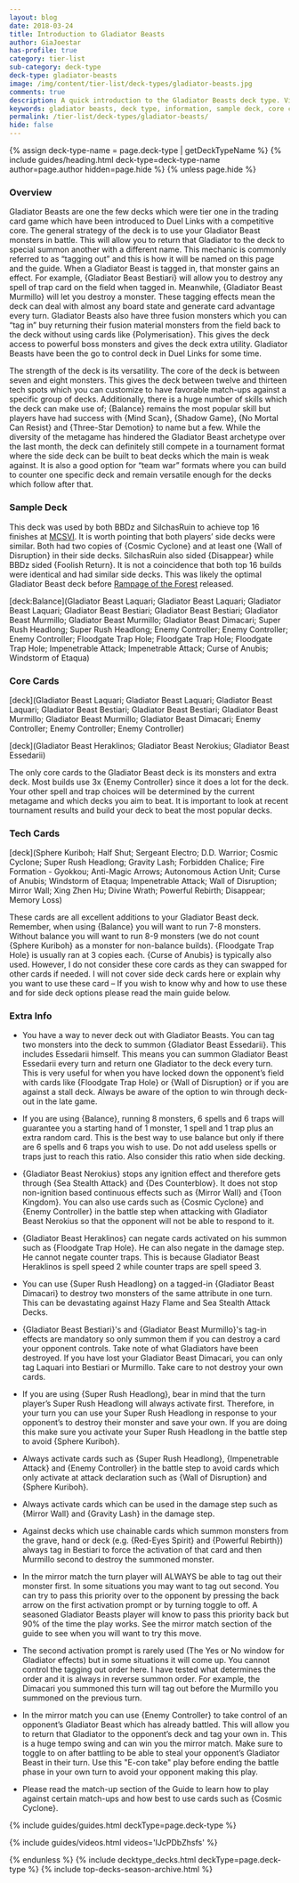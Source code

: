 ```yaml
---
layout: blog
date: 2018-03-24
title: Introduction to Gladiator Beasts
author: GiaJoestar
has-profile: true
category: tier-list
sub-category: deck-type
deck-type: gladiator-beasts
image: /img/content/tier-list/deck-types/gladiator-beasts.jpg
comments: true
description: A quick introduction to the Gladiator Beasts deck type. View sample deck, core cards, tech cards, quick tips, guides, videos and other information.
keywords: gladiator beasts, deck type, information, sample deck, core cards, tech cards, quick tips, guides, videos
permalink: /tier-list/deck-types/gladiator-beasts/
hide: false
---
```


{% assign deck-type-name = page.deck-type | getDeckTypeName %}
{% include guides/heading.html deck-type=deck-type-name author=page.author hidden=page.hide %}
{% unless page.hide %}

### Overview
Gladiator Beasts are one the few decks which were tier one in the trading card game which have been introduced to Duel Links with a competitive core. The general strategy of the deck is to use your Gladiator Beast monsters in battle. This will allow you to return that Gladiator to the deck to special summon another with a different name. This mechanic is commonly referred to as “tagging out” and this is how it will be named on this page and the guide. When a Gladiator Beast is tagged in, that monster gains an effect. For example, {Gladiator Beast Bestiari} will allow you to destroy any spell of trap card on the field when tagged in. Meanwhile, {Gladiator Beast Murmillo} will let you destroy a monster. These tagging effects mean the deck can deal with almost any board state and generate card advantage every turn. Gladiator Beasts also have three fusion monsters which you can “tag in” buy returning their fusion material monsters from the field back to the deck without using cards like {Polymerisation}. This gives the deck access to powerful boss monsters and gives the deck extra utility. Gladiator Beasts have been the go to control deck in Duel Links for some time.

The strength of the deck is its versatility. The core of the deck is between seven and eight monsters. This gives the deck between twelve and thirteen tech spots which you can customize to have favorable match-ups against a specific group of decks. Additionally, there is a huge number of skills which the deck can make use of; {Balance} remains the most popular skill but players have had success with {Mind Scan}, {Shadow Game}, {No Mortal Can Resist} and {Three-Star Demotion} to name but a few. While the diversity of the metagame has hindered the Gladiator Beast archetype over the last month, the deck can definitely still compete in a tournament format where the side deck can be built to beat decks which the main is weak against. It is also a good option for “team war” formats where you can build to counter one specific deck and remain versatile enough for the decks which follow after that.

### Sample Deck
This deck was used by both BBDz and SilchasRuin to achieve top 16 finishes at [MCSVI](/tournaments/meta-championship-series/6/report/). It is worth pointing that both players’ side decks were similar. Both had two copies of {Cosmic Cyclone} and at least one {Wall of Disruption} in their side decks. SilchasRuin also sided {Disappear} while BBDz sided {Foolish Return}. It is not a coincidence that both top 16 builds were identical and had similar side decks. This was likely the optimal Gladiator Beast deck before [Rampage of the Forest](/box-reviews/rampage-of-the-forest/) released.

[deck:Balance](Gladiator Beast Laquari; Gladiator Beast Laquari; Gladiator Beast Laquari; Gladiator Beast Bestiari; Gladiator Beast Bestiari; Gladiator Beast Murmillo; Gladiator Beast Murmillo; Gladiator Beast Dimacari; Super Rush Headlong; Super Rush Headlong; Enemy Controller; Enemy Controller; Enemy Controller; Floodgate Trap Hole; Floodgate Trap Hole; Floodgate Trap Hole; Impenetrable Attack; Impenetrable Attack; Curse of Anubis; Windstorm of Etaqua)

### Core Cards

[deck](Gladiator Beast Laquari; Gladiator Beast Laquari; Gladiator Beast Laquari; Gladiator Beast Bestiari; Gladiator Beast Bestiari; Gladiator Beast Murmillo; Gladiator Beast Murmillo; Gladiator Beast Dimacari; Enemy Controller; Enemy Controller; Enemy Controller)  

[deck](Gladiator Beast Heraklinos; Gladiator Beast Nerokius; Gladiator Beast Essedarii)

The only core cards to the Gladiator Beast deck is its monsters and extra deck. Most builds use 3x {Enemy Controller} since it does a lot for the deck. Your other spell and trap choices will be determined by the current metagame and which decks you aim to beat. It is important to look at recent tournament results and build your deck to beat the most popular decks.

### Tech Cards

[deck](Sphere Kuriboh; Half Shut; Sergeant Electro; D.D. Warrior; Cosmic Cyclone; Super Rush Headlong; Gravity Lash; Forbidden Chalice; Fire Formation - Gyokkou; Anti-Magic Arrows; Autonomous Action Unit; Curse of Anubis; Windstorm of Etaqua; Impenetrable Attack; Wall of Disruption; Mirror Wall; Xing Zhen Hu; Divine Wrath; Powerful Rebirth; Disappear; Memory Loss)

These cards are all excellent additions to your Gladiator Beast deck. Remember, when using {Balance} you will want to run 7-8 monsters. Without balance you will want to run 8-9 monsters (we do not count {Sphere Kuriboh} as a monster for non-balance builds). {Floodgate Trap Hole} is usually ran at 3 copies each. {Curse of Anubis} is typically also used. However, I do not consider these core cards as they can swapped for other cards if needed. I will not cover side deck cards here or explain why you want to use these card – If you wish to know why and how to use these and for side deck options please read the main guide below.

### Extra Info

- You have a way to never deck out with Gladiator Beasts. You can tag two monsters into the deck to summon {Gladiator Beast Essedarii}. This includes Essedarii himself. This means you can summon Gladiator Beast Essedarii every turn and return one Gladiator to the deck every turn. This is very useful for when you have locked down the opponent’s field with cards like {Floodgate Trap Hole} or {Wall of Disruption} or if you are against a stall deck. Always be aware of the option to win through deck-out in the late game.

- If you are using {Balance}, running 8 monsters, 6 spells and 6 traps will guarantee you a starting hand of 1 monster, 1 spell and 1 trap plus an extra random card. This is the best way to use balance but only if there are 6 spells and 6 traps you wish to use. Do not add useless spells or traps just to reach this ratio. Also consider this ratio when side decking.

- {Gladiator Beast Nerokius} stops any ignition effect and therefore gets through {Sea Stealth Attack} and {Des Counterblow}. It does not stop non-ignition based continuous effects such as {Mirror Wall} and {Toon Kingdom}. You can also use cards such as {Cosmic Cyclone} and {Enemy Controller} in the battle step when attacking with Gladiator Beast Nerokius so that the opponent will not be able to respond to it.

- {Gladiator Beast Heraklinos} can negate cards activated on his summon such as {Floodgate Trap Hole}. He can also negate in the damage step. He cannot negate counter traps. This is because Gladiator Beast Heraklinos is spell speed 2 while counter traps are spell speed 3.

- You can use {Super Rush Headlong} on a tagged-in {Gladiator Beast Dimacari} to destroy two monsters of the same attribute in one turn. This can be devastating against Hazy Flame and Sea Stealth Attack Decks.

- {Gladiator Beast Bestiari}'s and {Gladiator Beast Murmillo}'s tag-in effects are mandatory so only summon them if you can destroy a card your opponent controls. Take note of what Gladiators have been destroyed. If you have lost your Gladiator Beast Dimacari, you can only tag Laquari into Bestiari or Murmillo. Take care to not destroy your own cards.

- If you are using {Super Rush Headlong}, bear in mind that the turn player’s Super Rush Headlong will always activate first. Therefore, in your turn you can use your Super Rush Headlong in response to your opponent’s to destroy their monster and save your own. If you are doing this make sure you activate your Super Rush Headlong in the battle step to avoid {Sphere Kuriboh}.

- Always activate cards such as {Super Rush Headlong}, {Impenetrable Attack} and {Enemy Controller} in the battle step to avoid cards which only activate at attack declaration such as {Wall of Disruption} and {Sphere Kuriboh}.

- Always activate cards which can be used in the damage step such as {Mirror Wall} and {Gravity Lash} in the damage step.

- Against decks which use chainable cards which summon monsters from the grave, hand or deck (e.g. {Red-Eyes Spirit} and {Powerful Rebirth}) always tag in Bestiari to force the activation of that card and then Murmillo second to destroy the summoned monster.

- In the mirror match the turn player will ALWAYS be able to tag out their monster first. In some situations you may want to tag out second. You can try to pass this priority over to the opponent by pressing the back arrow on the first activation prompt or by turning toggle to off. A seasoned Gladiator Beasts player will know to pass this priority back but 90% of the time the play works. See the mirror match section of the guide to see when you will want to try this move.

- The second activation prompt is rarely used (The Yes or No window for Gladiator effects) but in some situations it will come up. You cannot control the tagging out order here. I have tested what determines the order and it is always in reverse summon order. For example, the Dimacari you summoned this turn will tag out before the Murmillo you summoned on the previous turn.

- In the mirror match you can use {Enemy Controller} to take control of an opponent’s Gladiator Beast which has already battled. This will allow you to return that Gladiator to the opponent’s deck and tag your own in. This is a huge tempo swing and can win you the mirror match. Make sure to toggle to on after battling to be able to steal your opponent’s Gladiator Beast in their turn. Use this "E-con take" play before ending the battle phase in your own turn to avoid your opponent making this play.

- Please read the match-up section of the Guide to learn how to play against certain match-ups and how best to use cards such as {Cosmic Cyclone}.

{% include guides/guides.html deckType=page.deck-type %}

{% include guides/videos.html videos='IJcPDbZhsfs' %}

<!-- &t=275s -->

{% endunless %}
{% include decktype_decks.html deckType=page.deck-type %}
{% include top-decks-season-archive.html %}